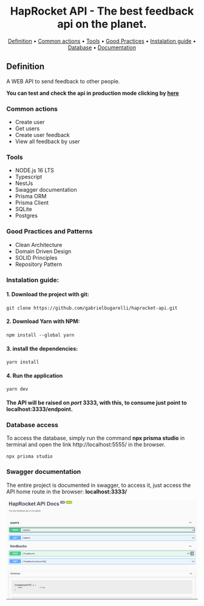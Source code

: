 <h1 align="center">
    HapRocket API - The best feedback api on the planet.
</h1>

<p align="center">
  <a href="#definition">Definition</a> •
  <a href="#common-actions">Common actions</a> •
  <a href="#tools">Tools</a> •
  <a href="#good-practices-and-patterns">Good Practices</a> •
  <a href="#instalation-guide">Instalation guide</a> •
  <a href="#database-access">Database</a> •
  <a href="#swagger-documentation">Documentation</a>
</p>

## Definition
A WEB API to send feedback to other people.

<strong> You can test and check the api in production mode clicking by [here](https://haprocket.herokuapp.com) </strong>

### Common actions
- Create user
- Get users
- Create user feedback
- View all feedback by user

### Tools
- NODE.js 16 LTS
- Typescript
- NestJs
- Swagger documentation
- Prisma ORM
- Prisma Client
- SQLite
- Postgres

### Good Practices and Patterns
- Clean Architecture
- Domain Driven Design
- SOLID Principles
- Repository Pattern

### Instalation guide:

#### 1. Download the project with git:
```
git clone https://github.com/gabrielbugarelli/haprocket-api.git
```

#### 2. Download Yarn with NPM:
```
npm install --global yarn
```

#### 3. install the dependencies:
```
yarn install
```

#### 4. Run the application
```
yarn dev
```

#### The API will be raised on *port* 3333, with this, to consume just point to localhost:3333/endpoint.

### Database access
To access the database, simply run the command **npx prisma studio** in terminal and open the link http://localhost:5555/ in the browser.
```
npx prisma studio
```

### Swagger documentation
The entire project is documented in swagger, to access it, just access the API home route in the browser: **localhost:3333/**

<div align="center"> 
	<img alt="swagger-documentation" title="#documentation" src="./.github/swagger-documentation.png" />
</div>
